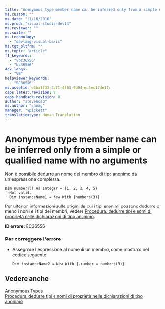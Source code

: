 ```yaml
---
title: "Anonymous type member name can be inferred only from a simple or qualified name with no arguments | Microsoft Docs"
ms.custom: ""
ms.date: "11/16/2016"
ms.prod: "visual-studio-dev14"
ms.reviewer: ""
ms.suite: ""
ms.technology: 
  - "devlang-visual-basic"
ms.tgt_pltfrm: ""
ms.topic: "article"
f1_keywords: 
  - "vbc36556"
  - "bc36556"
dev_langs: 
  - "VB"
helpviewer_keywords: 
  - "BC36556"
ms.assetid: e3ba1f33-3a71-4f03-9b04-ed5ec17de17c
caps.latest.revision: 8
caps.handback.revision: 8
author: "stevehoag"
ms.author: "shoag"
manager: "wpickett"
translationtype: Human Translation
---
```

# Anonymous type member name can be inferred only from a simple or qualified name with no arguments
Non è possibile dedurre un nome del membro di tipo anonimo da un'espressione complessa.  
  
```vb#  
Dim numbers() As Integer = {1, 2, 3, 4, 5}  
' Not valid.  
' Dim instanceName1 = New With {numbers(3)}  
```  
  
 Per ulteriori informazioni sulle origini da cui i tipi anonimi possono dedurre o meno i nomi e i tipi dei membri, vedere [Procedura: dedurre tipi e nomi di proprietà nelle dichiarazioni di tipo anonimo](../../../visual-basic/programming-guide/language-features/objects-and-classes/how-to-infer-property-names-and-types-in-anonymous-type-declarations.md).  
  
 **ID errore:** BC36556  
  
### Per correggere l'errore  
  
-   Assegnare l'espressione al nome di un membro, come mostrato nel codice seguente:  
  
    ```  
    Dim instanceName2 = New With {.number = numbers(3)}  
    ```  
  
## Vedere anche  
 [Anonymous Types](../../../visual-basic/programming-guide/language-features/objects-and-classes/anonymous-types.md)   
 [Procedura: dedurre tipi e nomi di proprietà nelle dichiarazioni di tipo anonimo](../../../visual-basic/programming-guide/language-features/objects-and-classes/how-to-infer-property-names-and-types-in-anonymous-type-declarations.md)